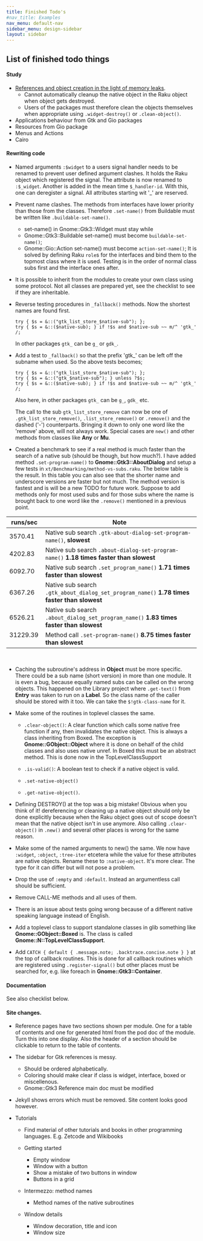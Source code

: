 ```yaml
---
title: Finished Todo's
#nav_title: Examples
nav_menu: default-nav
sidebar_menu: design-sidebar
layout: sidebar
---
```


## List of finished todo things

#### Study
* [References and object creation in the light of memory leaks](https://developer.gnome.org/gobject/stable/gobject-memory.html#gobject-memory-refcount).
  * Cannot automatically cleanup the native object in the Raku object when object gets destroyed.
  * Users of the packages must therefore clean the objects themselves when appropriate using `.widget-destroy()` or `.clean-object()`.
* Applications behaviour from Gtk and Gio packages
* Resources from Gio package
* Menus and Actions
* Cairo

#### Rewriting code
* Named arguments `:$widget` to a users signal handler needs to be renamed to prevent user defined argument clashes. It holds the Raku object which registered the signal. The attribute is now renamed to `:$_widget`. Another is added in the mean time `$_handler-id`. With this, one can deregister a signal. All attributes starting wit '_' are reserved.

* Prevent name clashes. The methods from interfaces have lower priority than those from the classes. Therefore `.set-name()` from Buildable must be written like `.buildable-set-name()`.
  * set-name() in Gnome::Gtk3::Widget must stay while
  * Gnome::Gtk3::Buildable set-name() must become `buildable-set-name()`;
  * Gnome::Gio::Action set-name() must become `action-set-name()`;
  It is solved by defining Raku `role`s for the interfaces and bind them to the topmost class where it is used. Testing is in the order of normal class subs first and the interface ones after.

* It is possible to inherit from the modules to create your own class using some protocol. Not all classes are prepared yet, see the checklist to see if they are inheritable.

* Reverse testing procedures in `_fallback()` methods. Now the shortest names are found first.
  ```
  try { $s = &::("gtk_list_store_$native-sub"); };
  try { $s = &::($native-sub); } if !$s and $native-sub ~~ m/^ 'gtk_' /;
  ```
  In other packages `gtk_` can be `g_` or `gdk_`.

* Add a test to `_fallback()` so that the prefix 'gtk_' can be left off the subname when used. So the above tests becomes;
  ```
  try { $s = &::("gtk_list_store_$native-sub"); };
  try { $s = &::("gtk_$native-sub"); } unless ?$s;
  try { $s = &::($native-sub); } if !$s and $native-sub ~~ m/^ 'gtk_' /;
  ```
  Also here, in other packages `gtk_` can be `g_`, `gdk_` etc.

  The call to the sub `gtk_list_store_remove` can now be one of `.gtk_list_store_remove()`, `.list_store_remove()` or `.remove()` and the dashed ('-') counterparts. Bringing it down to only one word like the 'remove' above, will not always work. Special cases are `new()` and other methods from classes like **Any** or **Mu**.

* Created a benchmark to see if a real method is much faster than the search of a native sub (should be though, but how much?). I have added method `.set-program-name()` to **Gnome::Gtk3::AboutDialog** and setup a few tests in `xt/Benchmarking/method-vs-subs.raku`. The below table is the result.
  In this table you can also see that the shorter name and underscore versions are faster but not much. The method version is fastest and is will be a new TODO for future work. Suppose to add methods only for most used subs and for those subs where the name is brought back to one word like the `.remove()` mentioned in a previous point.

| runs/sec | Note  |
|----------|-------|
| 3570.41 |Native sub search `.gtk-about-dialog-set-program-name()`, **slowest**|
| 4202.83 |Native sub search `.about-dialog-set-program-name()` **1.18 times faster than slowest**|
| 6092.70 |Native sub search `.set_program_name()` **1.71 times faster than slowest**|
| 6367.26 |Native sub search `.gtk_about_dialog_set_program_name()` **1.78 times faster than slowest**|
| 6526.21 |Native sub search `.about_dialog_set_program_name()` **1.83 times faster than slowest**|
| 31229.39 &nbsp;|Method call `.set-program-name()` **8.75 times faster than slowest**|

  <br/>

* Caching the subroutine's address in **Object** must be more specific. There could be a sub name (short version) in more than one module. It is even a bug, because equally named subs can be called on the wrong objects. This happened on the Library project where `.get-text()` from **Entry** was taken to run on a **Label**. So the class name of the caller should be stored with it too. We can take the `$!gtk-class-name` for it.

* Make some of the routines in toplevel classes the same.
  * `.clear-object()`: A clear function which calls some native free function if any, then invalidates the native object. This is always a class inheriting from Boxed. The exception is **Gnome::GObject::Object** where it is done on behalf of the child classes and also uses native unref. In Boxed this must be an abstract method. This is done now in the TopLevelClassSupport

  * `.is-valid()`: A boolean test to check if a native object is valid.

  * `.set-native-object()`
  * `.get-native-object()`.

* Defining DESTROY() at the top was a big mistake! Obvious when you think of it! dereferencing or cleaning up a native object should only be done explicitly because when the Raku object goes out of scope doesn't mean that the native object isn't in use anymore. Also calling `.clear-object()` in `.new()` and several other places is wrong for the same reason.

* Make some of the named arguments to new() the same. We now have `:widget`, `:object`, `:tree-iter` etcetera while the value for these attributes are native objects. Rename these to `:native-object`. It's more clear. The type for it can differ but will not pose a problem.

* Drop the use of `:empty` and `:default`. Instead an argumentless call should be sufficient.

* Remove CALL-ME methods and all uses of them.

* There is an issue about tests going wrong because of a different native speaking language instead of English.

* Add a toplevel class to support standalone classes in glib something like **Gnome::GObject::Boxed** is. The class is called **Gnome::N::TopLevelClassSupport**.

* Add `CATCH { default { .message.note; .backtrace.concise.note } }` at the top of callback routines. This is done for all callback routines which are registered using `.register-signal()` but other places must be searched for, e.g. like foreach in **Gnome::Gtk3::Container**.

#### Documentation
See also checklist below.


#### Site changes.
* Reference pages have two sections shown per module. One for a table of contents and one for generated html from the pod doc of the module. Turn this into one display. Also the header of a section should be clickable to return to the table of contents.

* The sidebar for Gtk references is messy.
  * Should be ordered alphabetically.
  * Coloring should make clear if class is widget, interface, boxed or miscellenous.
  * Gnome::Gtk3 Reference main doc must be modified

* Jekyll shows errors which must be removed. Site content looks good however.

* Tutorials
  * Find material of other tutorials and books in other programming languages. E.g. Zetcode and Wikibooks

  * Getting started
    * Empty window
    * Window with a button
    * Show a mistake of two buttons in window
    * Buttons in a grid

  * Intermezzo: method names
    * Method names of the native subroutines

  * Window details
    * Window decoration, title and icon
    * Window size
